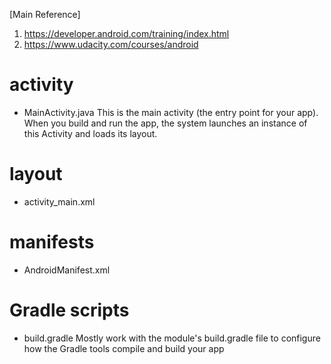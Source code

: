 [Main Reference]
1. https://developer.android.com/training/index.html
2. https://www.udacity.com/courses/android


# activity
- MainActivity.java
This is the main activity (the entry point for your app). When you build and run the app, the system launches an instance of this Activity and loads its layout.


# layout
- activity_main.xml

# manifests
- AndroidManifest.xml

# Gradle scripts
- build.gradle
Mostly work with the module's build.gradle file to configure how the Gradle tools compile and build your app